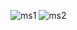 ![ms1](https://user-images.githubusercontent.com/93715126/179217811-46df31dd-df9b-4ee6-b48c-bd9d7405e427.png)
![ms2](https://user-images.githubusercontent.com/93715126/179217813-b21ea430-f01a-40c3-9484-3c8c14c4df55.png)
